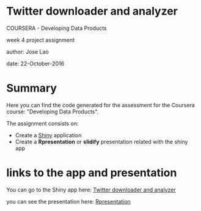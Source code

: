 # Twitter downloader and analyzer

COURSERA - Developing Data Products

week 4 project assignment

author: Jose Lao

date: 22-October-2016

# Summary

Here you can find the code generated for the assessment for the Coursera course: "Developing Data Products".

The assignment consists on:

- Create a <a href="http://shiny.rstudio.com" target="_blank">Shiny</a> application
- Create a **Rpresentation** or **slidify** presentation related with the shiny app

# links to the app and presentation

You can go to the Shiny app here: [Twitter downloader and analyzer](https://joselao.shinyapps.io/twitterdownloaderanalyzer/)

you can see the presentation here: [Rpresentation](https://joselao.github.io/coursera_Developing%20Data%20Products_FINAL/index.html#/)

